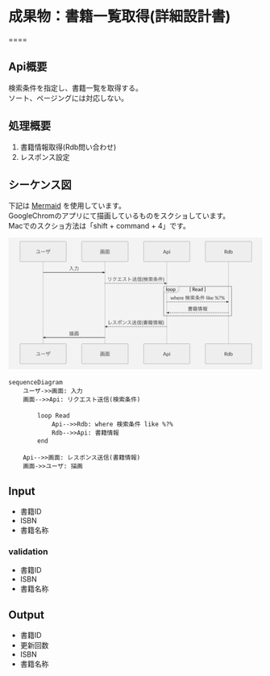 # 成果物：書籍一覧取得(詳細設計書)
====

## Api概要
検索条件を指定し、書籍一覧を取得する。  
ソート、ページングには対応しない。

## 処理概要
1. 書籍情報取得(Rdb問い合わせ)
2. レスポンス設定

## シーケンス図

下記は [Mermaid](https://mermaidjs.github.io/) を使用しています。  
GoogleChromのアプリにて描画しているものをスクショしています。  
Macでのスクショ方法は「shift + command + 4」です。  

![overview image](./image/01.png?raw=true)

```mermaid
sequenceDiagram
	ユーザ->>画面: 入力  
	画面-->>Api: リクエスト送信(検索条件)
	
	    loop Read
	        Api-->>Rdb: where 検索条件 like %?%
	        Rdb-->>Api: 書籍情報
	    end
	
	Api-->>画面: レスポンス送信(書籍情報)
	画面->>ユーザ: 描画
```

## Input
+ 書籍ID
+ ISBN
+ 書籍名称

### validation
+ 書籍ID
+ ISBN
+ 書籍名称

## Output
+ 書籍ID
+ 更新回数
+ ISBN
+ 書籍名称